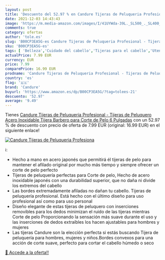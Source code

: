 ```yaml
---
layout: post
title: 'Descuento del 52.97 % en Candure Tijeras de Peluqueria Profesiona'
date: 2021-12-03 14:43:43
image: 'https://m.media-amazon.com/images/I/41UYWda-39L._SL500_._SL400_.jpg'
comments: true
category: ofertas
author: 'tole.es'
slug: 'B00CP3EA5G-es Candure Tijeras de Peluqueria Profesional - Tijeras de...'
sku: 'B00CP3EA5G-es'
tags: [ 'Belleza','Cuidado del cabello','Tijeras para el cabello','Utensilios para corte de pelo','candure','tijeras', ]
actualPrice: 7.99 EUR
currency: EUR
price: 7.99
comparePrice: 16.99 EUR
prodname: 'Candure Tijeras de Peluqueria Profesional - Tijeras de Peluquero Acero Inoxidable Tijera Barbero para Corte de Pelo 6 Pulgadas'
country: 'es'
flag: '🇪🇸'
brand: 'Candure'
buyurl: 'https://www.amazon.es/dp/B00CP3EA5G/?tag=tolees-21'
descuento: '52.97'
average: '9.49'
---
```


Tienes [Candure Tijeras de Peluqueria Profesional - Tijeras de Peluquero Acero Inoxidable Tijera Barbero para Corte de Pelo 6 Pulgadas](https://www.amazon.es/dp/B00CP3EA5G/?tag=tolees-21) con un 52.97 % de descuento con precio de oferta de 7.99 EUR (original: 16.99 EUR) en el siguiente enlace!

[![Candure Tijeras de Peluqueria Profesiona](https://m.media-amazon.com/images/I/41UYWda-39L._SL500_._SL400_.jpg)](https://www.amazon.es/dp/B00CP3EA5G/?tag=tolees-21)

ℹ️:

- Hecho a mano en acero japonés que permitirá él tijeras de pelo para mantener el afilado original por mucho más tiempo y siempre ofrecer un corte de pelo perfecto
- Tijeras de peluquería perfectas para Corte de pelo, Hecho de acero inoxidable japonés con una durabilidad superior, que no daña ni divide los extremos del cabello
- Las bordes extremadamente afiladas no dañan tu cabello. Tijeras de peluquería profesional. Está hecho con el último diseño para uso profesional así como para uso personal
- Diseño elegante de estas tijeras de peluquero con inserciones removibles para los dedos minimizan el ruido de las tijeras mientras Corte de pelo Proporcionando la sensación más suave durante el uso y las inserciones de dedos extraíbles los hacen ajustables para hombres y mujeres
- Las tijeras Candure son la elección perfecta si estás buscando Tijera de peluquería para hombres, mujeres y niños.Bordes convexos para una acción de corte suave, perfecto para cortar el cabello húmedo o seco

[🛒 Accede a la oferta!!](https://www.amazon.es/dp/B00CP3EA5G/?tag=tolees-21)
